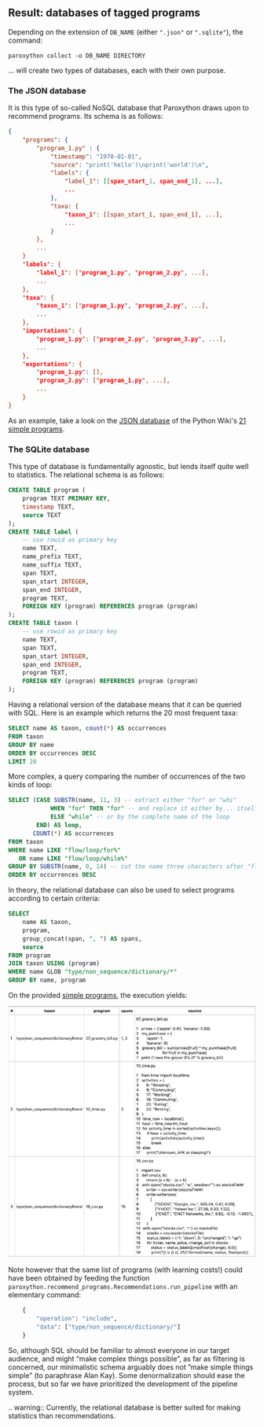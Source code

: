 ## Result: databases of tagged programs

Depending on the extension of `DB_NAME` (either `".json"` or `".sqlite"`), the command:

```
paroxython collect -o DB_NAME DIRECTORY
```

... will create two types of databases, each with their own purpose.

### The JSON database

It is this type of so-called NoSQL database that Paroxython draws upon to recommend programs. Its schema is as follows:

```json
{
    "programs": {
        "program_1.py" : {
            "timestamp": "1970-01-01",
            "source": "print('hello')\nprint('world')\n",
            "labels": {
                "label_1": [[span_start_1, span_end_1], ...],
                ...
            },
            "taxa: {
                "taxon_1": [[span_start_1, span_end_1], ...],
                ...
            }
        },
        ...
    }
    "labels": {
        "label_1": ["program_1.py", "program_2.py", ...],
        ...
    },
    "taxa": {
        "taxon_1": ["program_1.py", "program_2.py", ...],
        ...
    },
    "importations": {
        "program_1.py": ["program_2.py", "program_3.py", ...],
        ...
    },
    "exportations": {
        "program_1.py": [],
        "program_2.py": ["program_1.py", ...],
        ...
    }
}
```

As an example, take a look on the [JSON database](https://repo/examples/simple/programs_db.json) of the Python Wiki's [21 simple programs](https://repo/examples/simple/programs).

### The SQLite database

This type of database is fundamentally agnostic, but lends itself quite well to statistics. The relational schema is as follows:

```sql
CREATE TABLE program (
    program TEXT PRIMARY KEY,
    timestamp TEXT,
    source TEXT
);
CREATE TABLE label (
    -- use rowid as primary key
    name TEXT,
    name_prefix TEXT,
    name_suffix TEXT,
    span TEXT,
    span_start INTEGER,
    span_end INTEGER,
    program TEXT,
    FOREIGN KEY (program) REFERENCES program (program)
);
CREATE TABLE taxon (
    -- use rowid as primary key
    name TEXT,
    span TEXT,
    span_start INTEGER,
    span_end INTEGER,
    program TEXT,
    FOREIGN KEY (program) REFERENCES program (program)
);
```

Having a relational version of the database means that it can be queried with SQL. Here is an example which returns the 20 most frequent taxa:

```sql
SELECT name AS taxon, count(*) AS occurrences
FROM taxon
GROUP BY name
ORDER BY occurrences DESC
LIMIT 20
```

More complex, a query comparing the number of occurrences of the two kinds of loop:

```sql
SELECT (CASE SUBSTR(name, 11, 3) -- extract either "for" or "whi"
            WHEN "for" THEN "for" -- and replace it either by... itself
            ELSE "while" -- or by the complete name of the loop
        END) AS loop,
       COUNT(*) AS occurrences
FROM taxon
WHERE name LIKE "flow/loop/for%"
   OR name LIKE "flow/loop/while%"
GROUP BY SUBSTR(name, 0, 14) -- cut the name three characters after "flow/loop/"
ORDER BY occurrences DESC
```

In theory, the relational database can also be used to select programs according to certain criteria:

```sql
SELECT
    name AS taxon,
    program,
    group_concat(span, ", ") AS spans,
    source
FROM program
JOIN taxon USING (program)
WHERE name GLOB "type/non_sequence/dictionary/*"
GROUP BY name, program
```

On the provided [simple programs](https://repo/examples/simple/programs), the execution yields:

![](../resources/sql_query_example.png)

Note however that the same list of programs (with learning costs!) could have been obtained by feeding the function `paroxython.recommend_programs.Recommendations.run_pipeline` with an elementary command:

```python
    {
        "operation": "include",
        "data": ["type/non_sequence/dictionary/"]
    }
```

So, although SQL should be familiar to almost everyone in our target audience, and might “make complex things possible”, as far as filtering is concerned, our minimalistic schema arguably does not ”make simple things simple” (to paraphrase Alan Kay). Some denormalization should ease the process, but so far we have prioritized the development of the pipeline system.

.. warning::
	Currently, the relational database is better suited for making statistics than recommendations.
